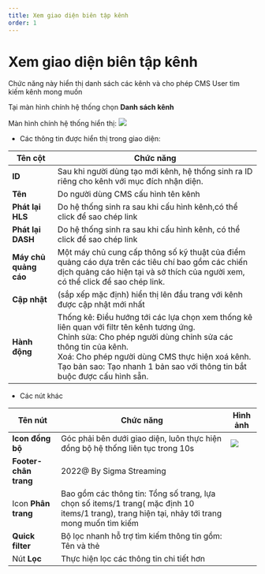 ```yaml
---
title: Xem giao diện biên tập kênh
order: 1
---
```

# Xem giao diện biên tập kênh
Chức năng này hiển thị danh sách các kênh và cho phép CMS User tìm kiếm kênh mong muốn

 Tại màn hình chính hệ thống chọn **Danh sách kênh**


Màn hình chính hệ thống hiển thị: ![](../image/UI-channel-list.png)

* Các thông tin được hiển thị trong giao diện:


| Tên cột               | Chức năng                                                                                                                                                                                                                                                                                                                     |
| --------------------- | ----------------------------------------------------------------------------------------------------------------------------------------------------------------------------------------------------------------------------------------------------------------------------------------------------------------------------- |
| **ID**                | Sau khi người dùng tạo mới kênh, hệ thống sinh ra ID riêng cho kênh với mục đích nhận diện.                                                                                                                                                                                                                                   |
| **Tên**               | Do người dùng CMS cấu hình tên kênh                                                                                                                                                                                                                                                                                           |
| **Phát lại HLS**      | Do hệ thống sinh ra sau khi cấu hình kênh,có thể click để sao chép link                                                                                                                                                                                                                                                       |
| **Phát lại DASH**     | Do hệ thống sinh ra sau khi cấu hình kênh, có thể click để sao chép link                                                                                                                                                                                                                                                      |
| **Máy chủ quảng cáo** | Một máy chủ cung cấp thông số kỹ thuật của điểm quảng cáo dựa trên các tiêu chí bao gồm các chiến dịch quảng cáo hiện tại và sở thích của người xem, có thể click để sao chép link.                                                                                                                                           |
| **Cập nhật**          | (sắp xếp mặc định) hiển thị lên đầu trang với kênh được cập nhật mới nhất                                                                                                                                                                                                                                                     |
| **Hành động**         | Thống kê: Điều hướng tới các lựa chọn xem thống kê liên quan với filtr tên kênh tương ứng. <br /> Chỉnh sửa: Cho phép người dùng chỉnh sửa các thông tin của kênh. <br />Xoá: Cho phép người dùng CMS thực hiện xoá kênh. <br /> Tạo bản sao: Tạo nhanh 1 bản sao với thông tin bắt buộc được cấu hình sẵn. |

* Các nút khác

| Tên nút                | Chức năng                                                                                                                                      | Hình ảnh                        |
| ---------------------- | ---------------------------------------------------------------------------------------------------------------------------------------------- | ------------------------------- |
| **Icon đồng bộ**       | Góc phải bên dưới giao diện, luôn thực hiện đồng bộ hệ thống liên tục trong 10s                                                                | ![](../../images/icon_sync.png) |
| **Footer- chân trang** | 2022@ By Sigma Streaming                                                                                                                       |                                 |
| Icon **Phân trang**    | Bao gồm các thông tin: Tổng số trang, lựa chọn số items/1 trang( mặc định 10 items/1 trang), trang hiện tại, nhảy tới trang mong muốn tìm kiếm |                                 |
| **Quick filter**       | Bộ lọc nhanh hỗ trợ tìm kiếm thông tin gồm: Tên và thẻ                                                                                         |                                 |
| Nút **Lọc**            | Thực hiện lọc các thông tin chi tiết hơn                                                                                                       |                                 |

